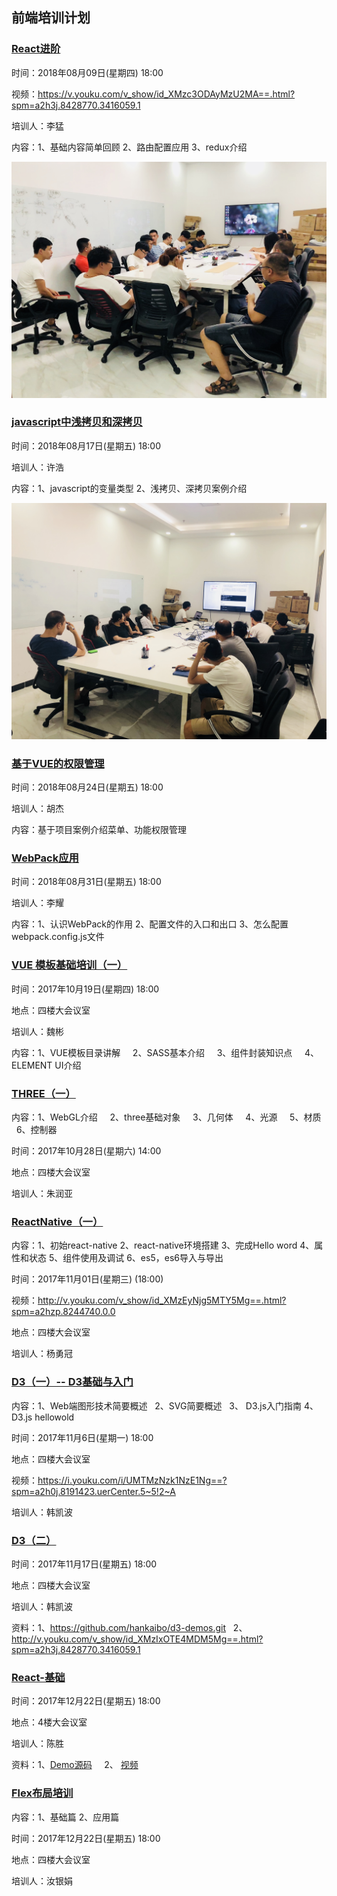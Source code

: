 ## 前端培训计划

### [React进阶](https://github.com/menggege/react-demo)
时间：2018年08月09日(星期四) 18:00  

视频：https://v.youku.com/v_show/id_XMzc3ODAyMzU2MA==.html?spm=a2h3j.8428770.3416059.1

培训人：李猛

内容：1、基础内容简单回顾
     2、路由配置应用
     3、redux介绍

![参与人](img/training/20180809.jpg)
     
### [javascript中浅拷贝和深拷贝](http://blog.ivanweb.cn/2018/08/02/javascript%E4%B8%AD%E6%B5%85%E6%8B%B7%E8%B4%9D%E5%92%8C%E6%B7%B1%E6%8B%B7%E8%B4%9D/)
时间：2018年08月17日(星期五) 18:00

培训人：许浩

内容：1、javascript的变量类型
     2、浅拷贝、深拷贝案例介绍

![参与人](img/training/20180816.jpg)
     
### [基于VUE的权限管理]()
时间：2018年08月24日(星期五) 18:00

培训人：胡杰

内容：基于项目案例介绍菜单、功能权限管理

### [WebPack应用]()
时间：2018年08月31日(星期五) 18:00

培训人：李耀

内容：1、认识WebPack的作用
     2、配置文件的入口和出口
     3、怎么配置webpack.config.js文件
     

### [VUE 模板基础培训（一）](https://github.com/idataink/spa-development-pc)
时间：2017年10月19日(星期四) 18:00

地点：四楼大会议室

培训人：魏彬

内容：1、VUE模板目录讲解
     2、SASS基本介绍
     3、组件封装知识点
     4、ELEMENT UI介绍

### [THREE（一）](https://github.com/zhu18/Train_THREE)
内容：1、WebGL介绍
     2、three基础对象
     3、几何体 
     4、光源
     5、材质
     6、控制器
 
 时间：2017年10月28日(星期六) 14:00
 
 地点：四楼大会议室
 
 培训人：朱润亚

### [ReactNative（一）](https://github.com/yangyongguan/react-native-01)
内容：1、初始react-native
     2、react-native环境搭建
     3、完成Hello word 
     4、属性和状态
     5、组件使用及调试
     6、es5，es6导入与导出
 
 时间：2017年11月01日(星期三) (18:00)
 
 视频：http://v.youku.com/v_show/id_XMzEyNjg5MTY5Mg==.html?spm=a2hzp.8244740.0.0
 
 地点：四楼大会议室
 
 培训人：杨勇冠

### [D3（一）-- D3基础与入门](https://github.com/hankaibo/d3-demos.git)
内容：1、Web端图形技术简要概述
   	2、SVG简要概述
   	3、	D3.js入门指南
   	4、	D3.js hellowold
   	
时间：2017年11月6日(星期一) 18:00

地点：四楼大会议室

视频：https://i.youku.com/i/UMTMzNzk1NzE1Ng==?spm=a2h0j.8191423.uerCenter.5~5!2~A

培训人：韩凯波

### [D3（二）](https://github.com/hankaibo/d3-demos.git)
时间：2017年11月17日(星期五) 18:00

地点：四楼大会议室

培训人：韩凯波

资料：1、https://github.com/hankaibo/d3-demos.git
   	2、http://v.youku.com/v_show/id_XMzIxOTE4MDM5Mg==.html?spm=a2h3j.8428770.3416059.1
	


### [React-基础](https://github.com/halfmoonvic/react-base)
时间：2017年12月22日(星期五) 18:00

地点：4楼大会议室

培训人：陈胜

资料：1、[Demo源码](https://github.com/halfmoonvic/react-base)
      2、 [视频](http://v.youku.com/v_show/id_XMzI3MDE1NDA2OA==.html?spm=a2h3j.8428770.3416059.1)

 ### [Flex布局培训](https://ruyinjuan.github.io/2017/12/15/Flex%E5%9F%BA%E7%A1%80%E7%AF%87/)
内容：1、基础篇 
   	  2、应用篇
   	  
时间：2017年12月22日(星期五) 18:00   

地点：四楼大会议室
	  
培训人：汝银娟	  
